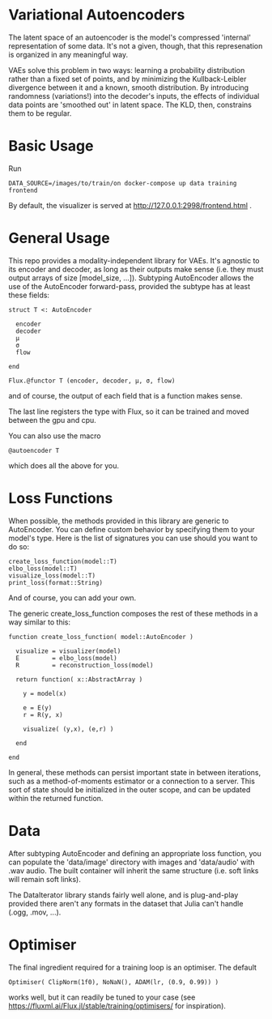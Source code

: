 # Variational Autoencoders
The latent space of an autoencoder is the model's compressed 'internal' representation of some data. It's not a given, though, that this represenation is organized in any meaningful way. 

VAEs solve this problem in two ways: learning a probability distribution rather than a fixed set of points, and by minimizing the Kullback-Leibler divergence between it and a known, smooth distribution. By introducing randomness (variations!) into the decoder's inputs, the effects of individual data points are 'smoothed out' in latent space. The KLD, then, constrains them to be regular.

# Basic Usage
Run

```
DATA_SOURCE=/images/to/train/on docker-compose up data training frontend
```

By default, the visualizer is served at http://127.0.0.1:2998/frontend.html . 

# General Usage
This repo provides a modality-independent library for VAEs. It's agnostic to its encoder and decoder, as long as their outputs make sense (i.e. they must output arrays of size [model_size, ...]). Subtyping AutoEncoder allows the use of the AutoEncoder forward-pass, provided the subtype has at least these fields:

```
struct T <: AutoEncoder

  encoder
  decoder
  μ
  σ
  flow
    
end

Flux.@functor T (encoder, decoder, μ, σ, flow)
```

and of course, the output of each field that is a function makes sense. 

The last line registers the type with Flux, so it can be trained and moved between the gpu and cpu.

You can also use the macro

```
@autoencoder T
```

which does all the above for you.

# Loss Functions
When possible, the methods provided in this library are generic to AutoEncoder. You can define custom behavior by specifying them to your model's type. Here is the list of signatures you can use should you want to do so:

```
create_loss_function(model::T)
elbo_loss(model::T)
visualize_loss(model::T)
print_loss(format::String)
```

And of course, you can add your own. 

The generic create_loss_function composes the rest of these methods in a way similar to this:

```
function create_loss_function( model::AutoEncoder )

  visualize = visualizer(model)
  E         = elbo_loss(model)
  R         = reconstruction_loss(model)

  return function( x::AbstractArray )

    y = model(x)

    e = E(y)
    r = R(y, x)

    visualize( (y,x), (e,r) )

  end

end
```

In general, these methods can persist important state in between iterations, such as a method-of-moments estimator or a connection to a server. This sort of state should be initialized in the outer scope, and can be updated within the returned function.

# Data
After subtyping AutoEncoder and defining an appropriate loss function, you can populate the 'data/image' directory with images and 'data/audio' with .wav audio. The built container will inherit the same structure (i.e. soft links will remain soft links). 

The DataIterator library stands fairly well alone, and is plug-and-play provided there aren't any formats in the dataset that Julia can't handle (.ogg, .mov, ...).

# Optimiser
The final ingredient required for a training loop is an optimiser. The default

``` 
Optimiser( ClipNorm(1f0), NoNaN(), ADAM(lr, (0.9, 0.99)) )
```

works well, but it can readily be tuned to your case (see https://fluxml.ai/Flux.jl/stable/training/optimisers/ for inspiration).

